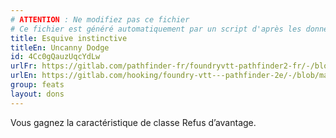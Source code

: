 ```yaml
---
# ATTENTION : Ne modifiez pas ce fichier
# Ce fichier est généré automatiquement par un script d'après les données du module Foundry VTT officiel et de sa traduction
title: Esquive instinctive
titleEn: Uncanny Dodge
id: 4Cc0gQauzUqcYdLw
urlFr: https://gitlab.com/pathfinder-fr/foundryvtt-pathfinder2-fr/-/blob/master/data/feats/4Cc0gQauzUqcYdLw.htm
urlEn: https://gitlab.com/hooking/foundry-vtt---pathfinder-2e/-/blob/master/packs/data/feats.db/uncanny-dodge.json
group: feats
layout: dons
---
```

Vous gagnez la caractéristique de classe Refus d’avantage.


